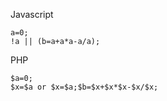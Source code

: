 Javascript

    a=0;
    !a || (b=a+a*a-a/a);

PHP

    $a=0;
    $x=$a or $x=$a;$b=$x+$x*$x-$x/$x;
